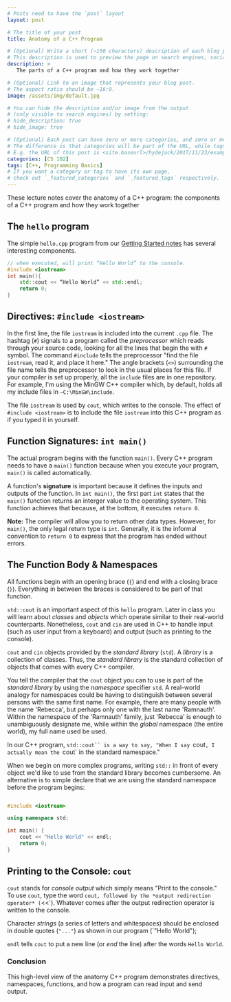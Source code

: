 ```yaml
---
# Posts need to have the `post` layout
layout: post

# The title of your post
title: Anatomy of a C++ Program

# (Optional) Write a short (~150 characters) description of each blog post.
# This description is used to preview the page on search engines, social media, etc.
description: >
   The parts of a C++ program and how they work together

# (Optional) Link to an image that represents your blog post.
# The aspect ratio should be ~16:9.
image: /assets/img/default.jpg

# You can hide the description and/or image from the output
# (only visible to search engines) by setting:
# hide_description: true
# hide_image: true

# (Optional) Each post can have zero or more categories, and zero or more tags.
# The difference is that categories will be part of the URL, while tags will not.
# E.g. the URL of this post is <site.baseurl>/hydejack/2017/11/23/example-content/
categories: [CS 102]
tags: [C++, Programming Basics]
# If you want a category or tag to have its own page,
# check out `_featured_categories` and `_featured_tags` respectively.
---
```

These lecture notes cover the anatomy of a C++ program: the components of a C++ program and how they work together

## The `hello` program

The simple `hello.cpp` program from our [Getting Started notes]( https://ramnauth.github.io/cs%20102/2019/01/28/introduction/) has several interesting components. 

```cpp
// when executed, will print “Hello World” to the console. 
#include <iostream>
int main(){
	std::cout << “Hello World” << std::endl;
	return 0;
}
``` 

## Directives: `#include <iostream>`

In the first line, the file `iostream` is included into the current `.cpp` file. The hashtag (`#`) 
signals to a program called the *preprocessor* which reads through your source code, 
looking for all the lines that begin the with `#` symbol. The command `#include` tells the preprocessor "find the file `iostream`, read it, and place it here."
The angle brackets (`<>`) surrounding the file name tells the preprocessor to look in the usual places for this file. If your compiler is set up properly, all the `include` files are in one repository. 
For example, I'm using the MinGW C++ compiler which, by default, holds all my include files in `~C:\MinGW\include`.

The file `iostream` is used by `cout`, which writes to the console. The effect of `#include <iostream>` is to include the file `iostream` into this C++ program as if you typed it in yourself.

## Function Signatures: `int main()`

The actual program begins with the function `main()`. Every C++ program needs to have a `main()` function because when you execute your program, `main()` is called automatically. 

A function's **signature** is important because it defines the inputs and outputs of the function. In `int main()`, the first part `int` states that the `main()` function returns an interger value to the operating system.
This function achieves that because, at the bottom, it executes `return 0`. 

**Note:** The compiler will allow you to return other data types. However, for `main()`, the only legal return type is `int`. Generally, it is the informal convention to `return 0` to express that the program has ended without errors.

## The Function Body & Namespaces

All functions begin with an opening brace (`{`) and end with a closing brace (`}`). Everything in between the braces is considered to be part of that function.

`std::cout` is an important aspect of this `hello` program. Later in class you will learn about *classes* and *objects* which operate similar to their real-world counterparts. 
Nonetheless, `cout` and `cin` are used in C++ to handle input (such as user input from a keyboard) and output (such as printing to the console).

`cout` and `cin` objects provided by the *standard library* (`std`). A *library* is a collection of classes. Thus, the *standard library* is the standard collection of objects that comes with every C++ compiler. 

You tell the compiler that the `cout` object you can to use is part of the *standard library* by using the *namespace* specifier `std`. A real-world analogy for namespaces could be having to distinguish between several persons with the same first name. 
For example, there are many people with the name 'Rebecca', but perhaps only one with the last name 'Ramnauth'. Within the namespace of the 'Ramnauth' family, just 'Rebecca' is enough to unambiguously designate me, while within the *global* namespace (the entire world), my full name used be used.

In our C++ program, `std::cout`` is a way to say, "When I say `cout`, I actually mean the `cout` in the standard namespace." 

When we begin on more complex programs, writing `std::` in front of every object we'd like to use from the standard library becomes cumbersome. An alternative is to simple declare that we are using the standard namespace before the program begins:

``` cpp

#include <iostream>

using namespace std;

int main() {
	cout << "Hello World" << endl;
	return 0;
}
```

## Printing to the Console: `cout`

`cout` stands for *console output* which simply means "Print to the console." To use `cout`, type the word `cout, followed by the *output redirection operator* (`<<`). 
Whatever comes after the output redirection operator is written to the console. 

Character *strings* (a series of letters and whitespaces) should be enclosed in double quotes (`"..."`) as shown in our program (`"Hello World");

`endl` tells `cout` to put a new line (or *end* the line) after the words `Hello World`.

### Conclusion

This high-level view of the anatomy C++ program demonstrates directives, namespaces, functions, and how a program can read input and send output. 